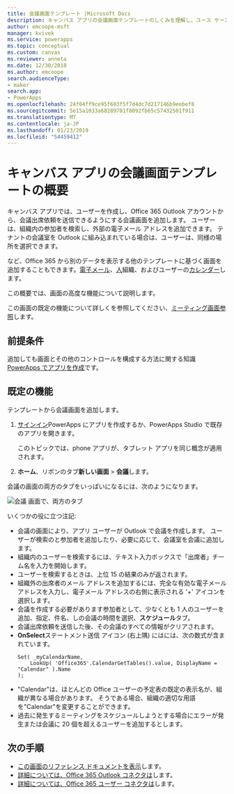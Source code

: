 ```yaml
---
title: 会議画面テンプレート |Microsoft Docs
description: キャンバス アプリの会議画面テンプレートのしくみを理解し、ユース ケースの画面の拡張
author: emcoope-msft
manager: kvivek
ms.service: powerapps
ms.topic: conceptual
ms.custom: canvas
ms.reviewer: anneta
ms.date: 12/30/2018
ms.author: emcoope
search.audienceType:
- maker
search.app:
- PowerApps
ms.openlocfilehash: 24f04ff9ce95f603f5f7d4dc7d217146b9eebef8
ms.sourcegitcommit: 5e15a1033a68289781f8092fb65c57432501f911
ms.translationtype: MT
ms.contentlocale: ja-JP
ms.lasthandoff: 01/23/2019
ms.locfileid: "54459412"
---
```

# <a name="overview-of-the-meeting-screen-template-for-canvas-apps"></a>キャンバス アプリの会議画面テンプレートの概要

キャンバス アプリでは、ユーザーを作成し、Office 365 Outlook アカウントから、会議出席依頼を送信できるようにする会議画面を追加します。 ユーザーは、組織内の参加者を検索し、外部の電子メール アドレスを追加できます。 テナントの会議室を Outlook に組み込まれている場合は、ユーザーは、同様の場所を選択できます。

など、Office 365 から別のデータを表示する他のテンプレートに基づく画面を追加することもできます。[電子メール](email-screen-overview.md)、[人](people-screen-overview.md)組織、およびユーザーの[カレンダー](calendar-screen-overview.md)します。

この概要では、画面の高度な機能について説明します。

この画面の既定の機能について詳しくを参照してください、[ミーティング画面参照](meeting-screen-reference.md)します。

## <a name="prerequisite"></a>前提条件

追加しても画面とその他のコントロールを構成する方法に関する知識[PowerApps でアプリを作成](../data-platform-create-app-scratch.md)です。

## <a name="default-functionality"></a>既定の機能

テンプレートから会議画面を追加します。

1. [サインイン](http://web.powerapps.com?utm_source=padocs&utm_medium=linkinadoc&utm_campaign=referralsfromdoc)PowerApps にアプリを作成するか、PowerApps Studio で既存のアプリを開きます。

    このトピックでは、phone アプリが、タブレット アプリを同じ概念が適用されます。

1. **ホーム**、リボンのタブ**新しい画面** > **会議**します。

  会議の画面の両方のタブをいっぱいになるには、次のようになります。

  ![会議 画面で、両方のタブ](media/meeting-screen/meeting-screen-full-both.png)

いくつかの役に立つ注記:

* 会議の画面により、アプリ ユーザーが Outlook で会議を作成します。
  ユーザーが検索のと参加者を追加したり、必要に応じて、会議室を会議に追加します。
* 組織内のユーザーを検索するには、テキスト入力ボックスで「出席者」チーム名を入力を開始します。
* ユーザーを検索するときは、上位 15 の結果のみが返されます。
* 組織外の出席者のメール アドレスを追加するには、完全な有効な電子メール アドレスを入力し、電子メール アドレスの右側に表示される '+' アイコンを選択します。
* 会議を作成する必要があります参加者として、少なくとも 1 人のユーザーを追加、指定、件名、しの会議の時間を選択、**スケジュール**タブ。
* 会議出席依頼を送信した後、その会議のすべての情報がクリアされます。
* **OnSelect**ステートメント送信 アイコン (右上隅) にはには、次の数式が含まれています。
    ```powerapps-dot
    Set( _myCalendarName, 
        LookUp( 'Office365'.CalendarGetTables().value, DisplayName = "Calendar" ).Name 
    );
    ```
* "Calendar"は、ほとんどの Office ユーザーの予定表の既定の表示名が、組織が異なる場合があります。 そうである場合、組織の適切な用語を"Calendar"を変更することができます。
* 過去に発生するミーティングをスケジュールしようとする場合にエラーが発生または会議に 20 個を超えるユーザーを追加するとします。

## <a name="next-steps"></a>次の手順

* [この画面のリファレンス ドキュメントを表示](./meeting-screen-reference.md)します。
* [詳細については、Office 365 Outlook コネクタは](../connections/connection-office365-outlook.md)します。
* [詳細については、Office 365 ユーザー コネクタは](../connections/connection-office365-users.md)します。
